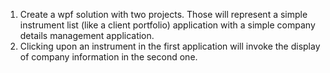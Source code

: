 1) Create a wpf solution with two projects. Those will represent a simple instrument list (like a client portfolio) application with a simple company details management application.
2) Clicking upon an instrument in the first application will invoke the display of company information in the second one.
